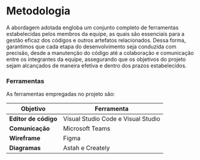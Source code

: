 
# Metodologia

A abordagem adotada engloba um conjunto completo de ferramentas estabelecidas pelos membros da equipe, as quais são essenciais para a gestão eficaz dos códigos e outros artefatos relacionados. Dessa forma, garantimos que cada etapa do desenvolvimento seja conduzida com precisão, desde a manutenção do código até a colaboração e comunicação entre os integrantes da equipe, assegurando que os objetivos do projeto sejam alcançados de maneira efetiva e dentro dos prazos estabelecidos.

### Ferramentas

As ferramentas empregadas no projeto são:

|Objetivo            | Ferramenta       |
|--------------------|------------------|
|**Editor de código**|Visual Studio Code e Visual Studio|
|**Comunicação**|Microsoft Teams|
|**Wireframe**|Figma |
|**Diagramas**|Astah e Creately|
